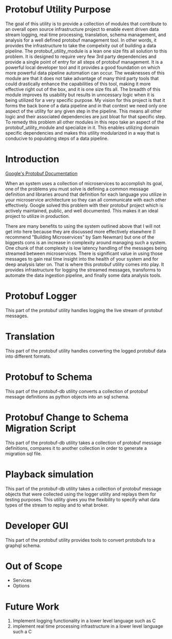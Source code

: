 # Protobuf Utility Purpose
The goal of this utility is to provide a collection of modules that contribute to an overall open source infrastructure project to enable event driven data stream logging, real time processing, translation, schema management, and analysis for a well defined protobuf management tool. In other words, it provides the infrastructure to take the compelxity out of building a data pipeline. The protobuf_utility_module is a lean one size fits all solution to this problem. It is designed to require very few 3rd party dependencies and provide a single point of entry for all steps of protobuf management. It is a powerful local developer tool and it provides a good foundation on which more powerful data pipeline automation can occur. The weaknesses of this module are that it does not take advantage of many third party tools that could drastically enhance the capabilities of this tool, making it more effective right out of the box, and it is one size fits all. The breadth of this module improves its usability but results in unncessary logic when it is being utilized for a very specific purpose. My vision for this project is that it forms the back bone of a data pipeline and in that context we need only one aspect of the utility for any given step in the pipeline. This means all other logic and their associated dependencies are just bloat for that specific step. To remedy this problem all other modules in this repo take an aspect of the protobuf_utility_module and specialize in it. This enables utilizing domain specific dependencies and makes this utility modularized in a way that is conducive to populating steps of a data pipeline.

# Introduction
[Google's Protobuf Documentation](https://developers.google.com/protocol-buffers)

When an system uses a collection of microservices to accomplish its goal, one of the problems you must solve is defining a common message definition and libraries around that definition for each language you utilize in your microservice architecture so they can all communicate with each other effectively. Google solved this problem with their protobuf project which is actively maintained, public, and well documented. This makes it an ideal project to utilize in production.

There are many benefits to using the system outlined above that I will not get into here because they are discussed more effectively elsewhere (I recommend "Building Microservices" by Sam Newman) but one of the biggests cons is an increase in complexity around managing such a system. One chunk of that complexity is low latency handling of the messages being streamed between microservices. There is significant value in using those messages to gain real time insight into the health of your system and for deep analysis later on. That is where this protobuf utility comes into play. It provides infrastructure for logging the streamed messages, transforms to automate the data ingestion pipeline, and finally some data analysis tools.

# Protobuf Logger
This part of the protobuf utility handles logging the live stream of protobuf messages.

# Translation
This part of the protobuf utility handles converting the logged protobuf data into different formats.

# Protobuf to Schema
This part of the protobuf-db utility converts a collection of protobuf message definitions as python objects into an sql schema.

# Protobuf Change to Schema Migration Script
This part of the protobuf-db utility takes a collection of protobuf message definitions, compares it to another collection in order to generate a migration sql file.

# Playback simulation
This part of the protobuf-db utility takes a collection of protobuf message objects that were collected using the logger utility and replays them for testing purposes. This utility gives you the flexibility to specify what data types of the stream to replay and to what broker.

# Developer GUI
This part of the protobuf utility provides tools to convert protobufs to a graphql schema.

# Out of Scope
- Services
- Options

# Future Work
1. Implement logging functionality in a lower level language such as C
2. implement real time processing infrastructure in a lower level language such a C
